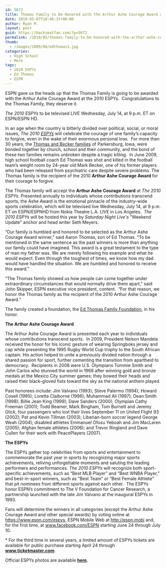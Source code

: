 ```yaml
---
id: 5672
title: Thomas Family to be Honored with the Arthur Ashe Courage Award at The 2010 ESPYs
date: 2010-05-07T10:46:37+00:00
author: Ryan M.
layout: post
guid: https://backseatfan.com/?p=5672
permalink: /2010/05/thomas-family-to-be-honored-with-the-arthur-ashe-courage-award-at-the-2010-espys/
thumb:
  - /images/2009/06/edthomas1.jpg
categories:
  - High School
  - More
tags:
  - 2010 ESPYs
  - Ed Thomas
  - ESPN
---
```


<div class="entry">
  <p>
    ESPN gave us the heads up that the Thomas Family is going to be awarded with the Arthur Ashe Courage Award at the 2010 ESPYs.  Congratulations to the Thomas Family, they deserve it.
  </p>

  <p>
    <em>The 2010 ESPYs </em>to be<em> </em>televised LIVE Wednesday, July 14, at 9 p.m. ET on ESPN/ESPN HD.
  </p>

  <p>
    In an age when the country is bitterly divided over political, social, or moral issues, <em>The 2010 </em><em><a title="https://www.espys.tv/" href="https://www.espys.tv/" target="_blank">ESPYs</a></em><em> </em>will celebrate the courage of one family’s capacity to forgive, even in the wake of their enormous personal loss.  For more than 30 years, the <a title="http://espn.go.com/video/clip?id=5082690&categoryid=3060647" href="http://espn.go.com/video/clip?id=5082690&categoryid=3060647" target="_blank">Thomas and Becker families</a> of Parkersburg, Iowa, were bonded together by church, school and their community, and the bond of these two families remains unbroken despite a tragic killing.  In June 2009, high school football coach Ed Thomas was shot and killed in the football team’s weight room by 24-year old Mark Becker, one of his former players who had been released from psychiatric care despite severe problems. The Thomas family is the recipient of the 2010 <strong>Arthur Ashe Courage Award </strong>for their courage to forgive.
  </p>

  <p>
    The Thomas family will accept the <strong>Arthur Ashe Courage Award</strong> at <em>The 2010 ESPYs</em>. <em> </em>Presented annually to individuals whose contributions transcend sports, the Ashe Award is the emotional pinnacle of the industry-wide sports celebration, which will be televised live Wednesday, July 14, at 9 p.m. ET on ESPN/ESPNHD from Nokia Theatre L.A. LIVE in Los Angeles.  <em>The 2010 ESPYs</em> will be hosted this year by <em>Saturday Night Live's</em> "Weekend Update" anchor and head writer Seth Meyers.
  </p>

  <p>
    ”Our family is humbled and honored to be selected as the Arthur Ashe Courage Award winner,” said Aaron Thomas, son of Ed Thomas. “To be mentioned in the same sentence as the past winners is more than anything our family could have imagined. This award is a great testament to the type of man my father was. We are merely following his example and what he would expect. Even through the toughest of times, we know how my dad would have handled the situation. We are humbled and honored to receive this award.”
  </p>

  <p>
    “The Thomas family showed us how people can come together under extraordinary circumstances that would normally drive them apart,” said John Skipper, ESPN executive vice president, content.  “For that reason, we honor the Thomas family as the recipient of the 2010 Arthur Ashe Courage Award.”
  </p>

  <p>
    The family created a foundation, the <a title="https://www.edthomasfamilyfoundation.org/" href="https://www.edthomasfamilyfoundation.org/" target="_blank">Ed Thomas Family Foundation</a>, in his honor.
  </p>

  <p>
    <strong> </strong>
  </p>

  <p>
    <strong>The Arthur Ashe Courage Award</strong>
  </p>

  <p>
    The Arthur Ashe Courage Award is presented each year to individuals whose contributions transcend sports.  In 2009, President Nelson Mandela received the honor for his iconic gesture of wearing Springboks jersey and cap while presenting the 1995 Rugby World Cup trophy to the South African captain. His action helped to unite a previously divided nation through a shared passion for sport, further cementing the transition from apartheid to democracy.  Recipients in 2008 were U.S. Olympians Tommie Smith and John Carlos who stunned the world in 1968 after winning gold and bronze medals at the Mexico City summer games; they bowed their heads and raised their black-gloved fists toward the sky as the national anthem played.
  </p>

  <p>
    Past honorees include: Jim Valvano (1993); Steve Palermo (1994); Howard Cosell (1995); Loretta Claiborne (1996); Muhammad Ali (1997); Dean Smith (1998); Billie Jean King (1999); Dave Sanders (2000); Olympian Cathy Freeman (2001); Todd Beamer, Mark Bingham, Tom Burnett and Jeremy Glick, four passengers who lost their lives September 11 on United Flight 93 (2002); Pat and Kevin Tillman (2003); Liberian-born soccer legend George Weah (2004); disabled athletes Emmanuel Ofosu Yeboah and Jim MacLaren (2005); Afghan female athletes (2006); and Trevor Ringland and Dave Cullen for their work with PeacePlayers (2007).
  </p>

  <p>
    <strong>The ESPYs</strong>
  </p>

  <p>
    The ESPYs gather top celebrities from sports and entertainment to commemorate the past year in sports by recognizing major sports achievements, reliving unforgettable moments and saluting the leading performers and performances. <em>The 2010 ESPYs</em> will recognize both sport-specific achievements, such as “Best MLB Player” and “Best WNBA Player,” and best-in-sport winners, such as “Best Team” or “Best Female Athlete” that pit nominees from different sports against each other.  The ESPYs honor ESPN’s commitment to The V Foundation for Cancer Research, a partnership launched with the late Jim Valvano at the inaugural ESPYs in 1993.
  </p>

  <p>
    Fans will determine the winners in all categories (except the Arthur Ashe Courage Award and other special awards) by voting online at <a title="https://www.espn.com/espys" href="https://www.espn.com/espys" target="_blank">https://www.espn.com/espys</a>, ESPN Mobile Web at <a title="http://espn.mobi/" href="http://espn.mobi/" target="_blank">http://espn.mobi</a> and, for the first time, at <a title="https://www.facebook.com/ESPN" href="https://www.facebook.com/ESPN" target="_blank">www.facebook.com/ESPN</a> starting June 24 through July 10.
  </p>

  <p>
    * For the third time in several years, a limited amount of ESPYs tickets are available for public purchase starting April 24 through <a title="https://www.ticketmaster.com/" href="https://www.ticketmaster.com/" target="_blank"><strong title="https://www.ticketmaster.com/">www.ticketmaster.com</strong></a>.
  </p>

  <p>
    Official ESPYs photos are available <strong><a title="http://espnmediazone3.com/rs/?c=879&k=cb9c875c98" href="http://espnmediazone3.com/rs/?c=879&k=cb9c875c98" target="_blank">here</a>.</strong>
  </p>
</div>
